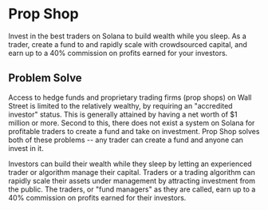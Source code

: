 # Prop Shop

Invest in the best traders on Solana to build wealth while you sleep.
As a trader, create a fund to and rapidly scale with crowdsourced capital,
and earn up to a 40% commission on profits earned for your investors.

## Problem Solve

Access to hedge funds and proprietary trading firms (prop shops) on Wall Street is limited to the relatively wealthy,
by requiring an "accredited investor" status. This is generally attained by having a net worth of $1 million or more.
Second to this, there does not exist a system on Solana for profitable traders to create a fund and take on investment.
Prop Shop solves both of these problems -- any trader can create a fund and anyone can invest in it.

Investors can build their wealth while they sleep by letting an experienced trader or algorithm manage their capital.
Traders or a trading algorithm can rapidly scale their assets under management by attracting investment from the public.
The traders, or "fund managers" as they are called, earn up to a 40% commission on profits earned for their investors.